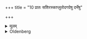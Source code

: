 +++
title = "10 प्रातः सशिरस्काप्लुतोदगग्रेषु दर्भेषु"

+++

<details><summary>मूलम्</summary>

प्रातः सशिरस्काप्लुतोदगग्रेषु दर्भेषु पश्चादग्नेरुदगग्रेषु दर्भेषु प्राक्शिराः संविशति १०
</details>

<details><summary>Oldenberg</summary>

10. In the morning, after she has been washed, sitting on northward-pointed Darbha grass, (all over her body), including her head, she lies down to the west of the fire on northward-pointed Darbha grass, with her head to the east.
</details>
